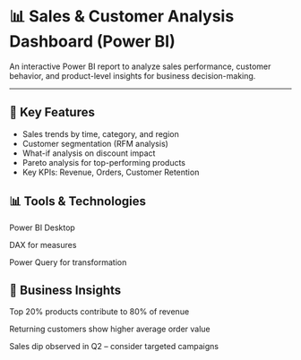 
# 📊 Sales & Customer Analysis Dashboard (Power BI)

An interactive Power BI report to analyze sales performance, customer behavior, and product-level insights for business decision-making.

---

## 🚀 Key Features
- Sales trends by time, category, and region
- Customer segmentation (RFM analysis)
- What-if analysis on discount impact
- Pareto analysis for top-performing products
- Key KPIs: Revenue, Orders, Customer Retention

## 📊 Tools & Technologies
Power BI Desktop

DAX for measures

Power Query for transformation

## 🧠 Business Insights

Top 20% products contribute to 80% of revenue

Returning customers show higher average order value

Sales dip observed in Q2 – consider targeted campaigns


